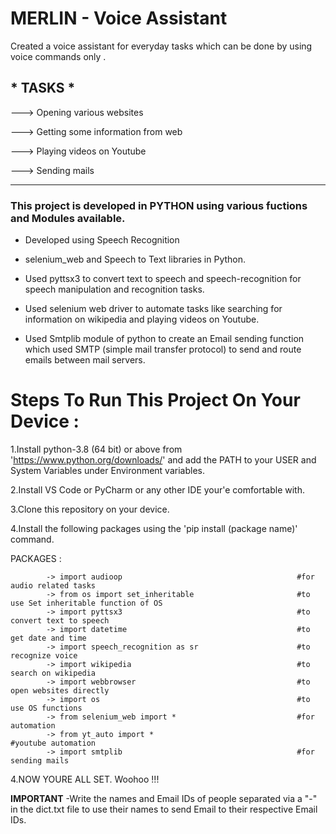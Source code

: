 # MERLIN - Voice Assistant


Created a voice assistant for everyday tasks which can be done by using voice commands only .


 ## * TASKS * ##

---> Opening various websites 

---> Getting some information from web 

---> Playing videos on Youtube 

---> Sending mails 
<hr>

### This project is developed in PYTHON using various fuctions and Modules available. ###

- Developed using Speech Recognition 

-  selenium\_web and Speech to Text libraries in Python.

- Used pyttsx3 to convert text to speech and speech-recognition for speech manipulation and recognition tasks.

- Used selenium web driver to automate tasks like searching for information on wikipedia and playing videos on Youtube.

- Used Smtplib module of python to create an Email sending function which used SMTP (simple mail transfer protocol) to send and route emails between mail servers.


# Steps To Run This Project On Your Device : #

1.Install python-3.8 (64 bit) or above from 'https://www.python.org/downloads/' and add the PATH to your USER and System Variables under Environment variables. 

2.Install VS Code or PyCharm or any other IDE your'e comfortable with.

3.Clone this repository on your device.

4.Install the following packages using the 'pip install (package name)' command.

PACKAGES : 

            -> import audioop                                       #for audio related tasks
            -> from os import set_inheritable                       #to use Set inheritable function of OS
            -> import pyttsx3                                       #to convert text to speech
            -> import datetime                                      #to get date and time
            -> import speech_recognition as sr                      #to recognize voice
            -> import wikipedia                                     #to search on wikipedia
            -> import webbrowser                                    #to open websites directly
            -> import os                                            #to use OS functions
            -> from selenium_web import *                           #for automation 
            -> from yt_auto import *                                #youtube automation
            -> import smtplib                                       #for sending mails

            
4.NOW YOURE ALL SET. Woohoo !!!

**IMPORTANT**
-Write the names and Email IDs of people separated via a "-" in the dict.txt file to use their names to send Email to their respective Email IDs.
